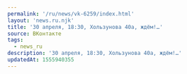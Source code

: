 ```yaml
---
permalink: '/ru/news/vk-6259/index.html'
layout: 'news.ru.njk'
title: '30 апреля, 18:30, Хользунова 40а, ждём!…'
source: ВКонтакте
tags:
  - news_ru
description: '30 апреля, 18:30, Хользунова 40а, ждём!…'
updatedAt: 1555940355
---
```

